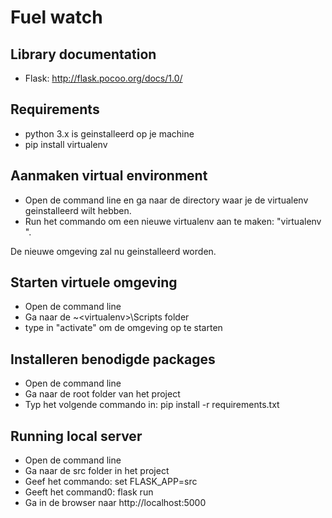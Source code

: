 # Fuel watch

## Library documentation
- Flask: http://flask.pocoo.org/docs/1.0/

## Requirements
- python 3.x is geinstalleerd op je machine
- pip install virtualenv

## Aanmaken virtual environment
- Open de command line en ga naar de directory waar je de virtualenv geinstalleerd wilt hebben.
- Run het commando om een nieuwe virtualenv aan te maken: "virtualenv <naam omgeving>". 

De nieuwe omgeving zal nu geinstalleerd worden.

## Starten virtuele omgeving
- Open de command line
- Ga naar de ~\<virtualenv>\Scripts folder
- type in "activate" om de omgeving op te starten

## Installeren benodigde packages
- Open de command line
- Ga naar de root folder van het project
- Typ het volgende commando in: pip install -r requirements.txt

## Running local server
- Open de command line
- Ga naar de src folder in het project
- Geef het commando: set FLASK_APP=src
- Geeft het command0: flask run
- Ga in de browser naar http://localhost:5000